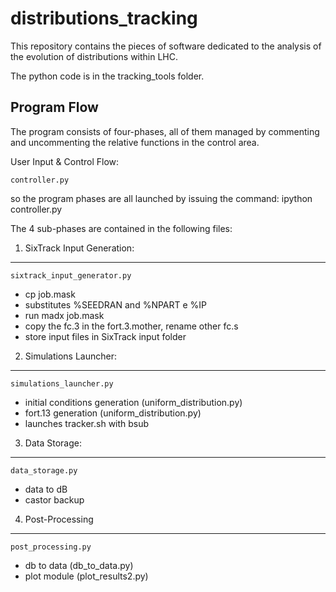 distributions_tracking
======================


This repository contains the pieces of software dedicated to the analysis of the evolution of distributions within LHC.

The python code is in the tracking_tools folder.

Program Flow
---

The program consists of four-phases, all of them managed by commenting and uncommenting the relative functions in the control area.

User Input & Control Flow: <pre><code>controller.py</code></pre>

so the program phases are all launched by issuing the command: ipython controller.py

The 4 sub-phases are contained in the following files:

1) SixTrack Input Generation: 
---
<pre><code>sixtrack_input_generator.py</code></pre>

* cp job.mask
* substitutes %SEEDRAN and %NPART e %IP
* run madx job.mask
* copy the fc.3 in the fort.3.mother, rename other fc.s
* store input files in SixTrack input folder

2) Simulations Launcher:
---
<pre><code>simulations_launcher.py</code></pre>

* initial conditions generation (uniform_distribution.py)
* fort.13 generation (uniform_distribution.py)
* launches tracker.sh with bsub

3) Data Storage:
---
<pre><code>data_storage.py</code></pre>

* data to dB
* castor backup

4) Post-Processing
---
<pre><code>post_processing.py</code></pre>

- db to data (db_to_data.py)
- plot module (plot_results2.py)







